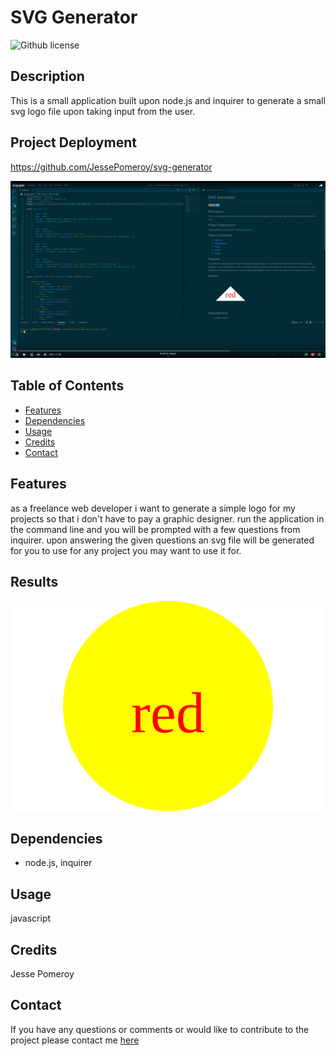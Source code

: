
# SVG Generator
![Github license](https://img.shields.io/badge/license-mit-blue.svg)
## Description
This is a small application built upon node.js and inquirer to generate a small svg logo file upon taking input from the user.
## Project Deployment
https://github.com/JessePomeroy/svg-generator

[![`scrot`](https://github.com/JessePomeroy/svg-generator/blob/main/scrot.PNG)](https://youtu.be/GAL04WC_S8Y)

## Table of Contents
* [Features](#features)
* [Dependencies](#dependencies)
* [Usage](#usage)
* [Credits](#credits)
* [Contact](#contact)
## Features
as a freelance web developer i want to generate a simple logo for my projects so that i don't have to pay a graphic designer. run the application in the command line and you will be prompted with a few questions from inquirer. upon answering the given questions an svg file will be generated for you to use for any project you may want to use it for.
## Results
![`final product`](./results/logo.svg)

## Dependencies
* node.js, inquirer
## Usage
javascript
## Credits
Jesse Pomeroy
## Contact
If you have any questions or comments or would like to contribute to
the project please contact me [here](mailto:thinkingofview@gmail.com?subject=[GitHub]%20Dev%20Connect)

